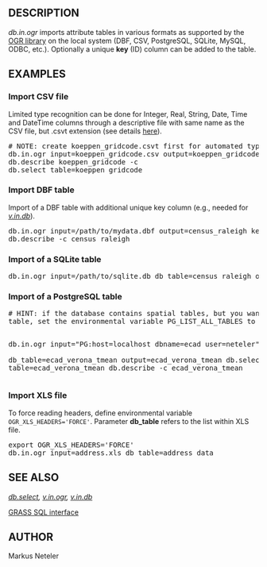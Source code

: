 <h2>DESCRIPTION</h2>

<em>db.in.ogr</em> imports attribute tables in various formats as
supported by the <a href="https://gdal.org/">OGR library</a>
on the local system (DBF, CSV, PostgreSQL, SQLite, MySQL, ODBC,
etc.). Optionally a unique <b>key</b> (ID) column can be
added to the table.

<h2>EXAMPLES</h2>

<h3>Import CSV file</h3>

Limited type recognition can be done for Integer, Real, String, Date, Time and DateTime
columns through a descriptive file with same name as the CSV file, but .csvt extension
(see details <a href="https://gdal.org/en/stable/drivers/vector/csv.html">here</a>).

<div class="code"><pre>
# NOTE: create koeppen_gridcode.csvt first for automated type recognition
db.in.ogr input=koeppen_gridcode.csv output=koeppen_gridcode gdal_doo="AUTODETECT_TYPE=YES"
db.describe koeppen_gridcode -c
db.select table=koeppen_gridcode
</pre></div>

<h3>Import DBF table</h3>

Import of a DBF table with additional unique key column (e.g., needed
for <em><a href="v.in.db.html">v.in.db</a></em>).

<div class="code"><pre>
db.in.ogr input=/path/to/mydata.dbf output=census_raleigh key=myid
db.describe -c census_raleigh
</pre></div>

<h3>Import of a SQLite table</h3>

<div class="code"><pre>
db.in.ogr input=/path/to/sqlite.db db_table=census_raleigh output=census_raleigh
</pre></div>

<h3>Import of a PostgreSQL table</h3>
<div class="code"><pre>
# HINT: if the database contains spatial tables, but you want to import a non-spatial
table, set the environmental variable PG_LIST_ALL_TABLES to YES before importing

db.in.ogr input="PG:host=localhost dbname=ecad user=neteler" \
          db_table=ecad_verona_tmean output=ecad_verona_tmean
db.select table=ecad_verona_tmean
db.describe -c ecad_verona_tmean
</pre></div>

<h3>Import XLS file</h3>

To force reading headers, define environmental
variable <code>OGR_XLS_HEADERS='FORCE'</code>. Parameter <b>db_table</b>
refers to the list within XLS file.

<div class="code"><pre>
export OGR_XLS_HEADERS='FORCE'
db.in.ogr input=address.xls db_table=address_data
</pre></div>

<h2>SEE ALSO</h2>

<em>
<a href="db.select.html">db.select</a>,
<a href="v.in.ogr.html">v.in.ogr</a>,
<a href="v.in.db.html">v.in.db</a>
</em>

<p>
<a href="sql.html">GRASS SQL interface</a>

<h2>AUTHOR</h2>

Markus Neteler
